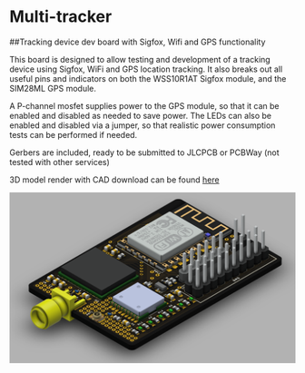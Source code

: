 # Multi-tracker

##Tracking device dev board with Sigfox, Wifi and GPS functionality

This board is designed to allow testing and development of a tracking device using Sigfox, WiFi and GPS location tracking. It also breaks out all useful pins and indicators on both the WSS10R1AT Sigfox module, and the SIM28ML GPS module.

A P-channel mosfet supplies power to the GPS module, so that it can be enabled and disabled as needed to save power. The LEDs can also be enabled and disabled via a jumper, so that realistic power consumption tests can be performed if needed.

Gerbers are included, ready to be submitted to JLCPCB or PCBWay (not tested with other services)

3D model render with CAD download can be found [here](https://a360.co/2Z3gr4b)

![Render](./images/tracker-brd-v1.png?raw=true)
